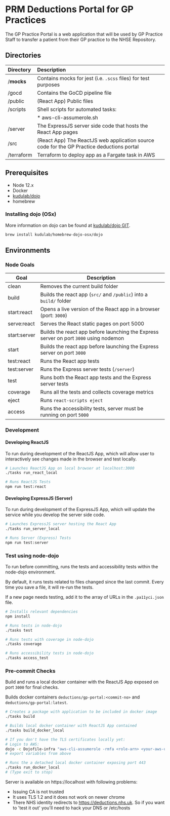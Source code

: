 # PRM Deductions Portal for GP Practices

The GP Practice Portal is a web application that will be used by GP Practice Staff to transfer a patient from
their GP practice to the NHSE Repository.

## Directories

| Directory     | Description                                                                               |
|:--------------|:------------------------------------------------------------------------------------------|
| /__mocks__    | Contains mocks for jest (i.e. `.scss` files) for test purposes
| /gocd         | Contains the GoCD pipeline file                                                           |
| /public       | (React App) Public files                                                                  |
| /scripts      | Shell scripts for automated tasks:                                                        |
|               |   *  aws-cli-assumerole.sh                                                                |
| /server       | The ExpressJS server side code that hosts the React App pages                             |
| /src          | (React App) The ReactJS web application source code for the GP Practice deductions portal |
| /terraform    | Terraform to deploy app as a Fargate task in AWS                                          |


## Prerequisites

* Node 12.x
* Docker
* [kudulab/dojo](https://github.com/kudulab/dojo)
* homebrew

### Installing dojo (OSx)

More information on dojo can be found at [kudulab/dojo GIT](https://github.com/kudulab/dojo).

```bash
brew install kudulab/homebrew-dojo-osx/dojo
```

## Environments

### Node Goals

| Goal          | Description                                                                           |
|---------------|---------------------------------------------------------------------------------------|
| clean         | Removes the current build folder                                                      |
| build         | Builds the react app (`src/` and `/public`) into a `build/` folder                    |
| start:react   | Opens a live version of the React app in a browser (port: `3000`)                     |
| serve:react   | Serves the React static pages on port 5000                                            |
| start:server  | Builds the react app before launching the Express server on port `3000` using nodemon |
| start         | Builds the react app before launching the Express server on port `3000`               |
| test:react    | Runs the React app tests                                                              |
| test:server   | Runs the Express server tests (`/server`)                                             |
| test          | Runs both the React app tests and the Express server tests                            |
| coverage      | Runs all the tests and collects coverage metrics                                      |
| eject         | Runs `react-scripts eject`                                                            |
| access        | Runs the accessibility tests, server must be running on port `5000`                   |

### Development


#### Developing ReactJS

To run during development of the ReactJS App, which will allow user to interactively see changes made
in the browser and test locally.

```bash
# Launches ReactJS App on local browser at localhost:3000
./tasks run_react_local

# Runs ReactJS Tests
npm run test:react
```

#### Developing ExpressJS (Server)

To run during development of the ExpressJS App, which will update the service while you develop the server side code.

```bash
# Launches ExpressJS server hosting the React App
./tasks run_server_local

# Runs Server (Express) Tests
npm run test:server
```

### Test using node-dojo

To run before committing, runs the tests and accessibility tests within the node-dojo environment.

By default, it runs tests related to files changed since the last commit. Every time you save a file, it will re-run
the tests.

If a new page needs testing, add it to the array of URLs in the `.pa11yci.json` file.

```bash
# Installs relevant dependencies
npm install

# Runs tests in node-dojo
./tasks test

# Runs tests with coverage in node-dojo
./tasks coverage

# Runs accessibility tests in node-dojo
./tasks access_test
```

### Pre-commit Checks

Build and runs a local docker container with the ReactJS App exposed on port `3000` for final checks.

Builds docker containers `deductions/gp-portal:<commit-no>` and `deductions/gp-portal:latest`.

```bash
# Creates a package with application to be included in docker image
./tasks build

# Builds local docker container with ReactJS App contained
./tasks build_docker_local

# If you don't have the TLS certificates locally yet:
# Login to AWS:
dojo -c Dojofile-infra "aws-cli-assumerole -rmfa <role-arn> <your-aws-username> <mfa-code>"
# export variables from above

# Runs the a detached local docker container exposing port 443
./tasks run_docker_local
# (Type exit to stop)
```

Server is available on https://localhost with following problems:
 * Issuing CA is not trusted
 * It uses TLS 1.2 and it does not work on newer chrome
 * There NHS identity redirects to https://deductions.nhs.uk. So if you want to 'test it out' you'll need to hack your DNS or /etc/hosts

